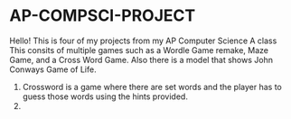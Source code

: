 # AP-COMPSCI-PROJECT
Hello! This is four of my projects from my AP Computer Science A class
This consits of multiple games such as a Wordle Game remake, Maze Game, and a Cross Word Game. Also there is a model that shows John Conways 
Game of Life. 

1. Crossword is a game where there are set words and the player has to guess those words using the hints provided. 
2. 
